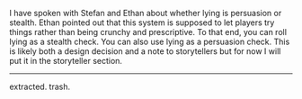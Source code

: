 I have spoken with Stefan and Ethan about whether lying is persuasion or stealth. Ethan pointed out that this system is supposed to let players try things rather than being crunchy and prescriptive. To that end, you can roll lying as a stealth check. You can also use lying as a persuasion check. This is likely both a design decision and a note to storytellers but for now I will put it in the storyteller section.

----

extracted. trash.